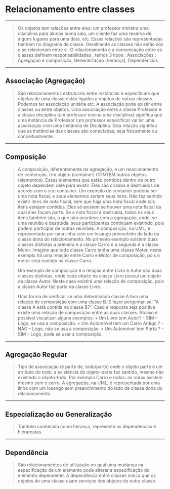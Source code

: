 # Relacionamento entre classes

---

> Os objetos tem relações entre eles: um professor ministra uma disciplina para alunos numa sala, um cliente faz uma reserva de alguns lugares para uma data, etc. Essas relações são representadas também no diagrama de classe. Geralmente as classes não estão sós e se relacionam entre si. O relacionamento e a comunicação entre as classes definem responsabilidades , temos 3 tipos : Associações : Agregação e composição, Generalização (herança), Dependências
>
> 

---

## Associação (Agregação)

> São relacionamentos estruturais entre instâncias e especificam que objetos de uma classe estão ligados a objetos de outras classes. Podemos ter associação unitária etc. A associação pode existir entre classes ou entre objetos. Uma associação entre a classe Professor e a classe disciplina (um professor ensina uma disciplina) significa que uma instância de Professor (um professor específico) vai ter uma associação com uma instância de Disciplina. Esta relação significa que as instâncias das classes são conectadas, seja fisicamente ou conceitualmente.

---

## Composição

> A composição, diferentemente da agregação, é um relacionamento de contenção. Um objeto (container) CONTÉM outros objetos (elementos). Esses elementos que estão contidos dentro de outro objeto dependem dele para existir. Eles são criados e destruídos de acordo com o seu container. Um exemplo de container poderia ser uma nota fiscal, e seus elementos seriam seus itens. Não faz sentido existir itens de nota fiscal, sem que haja uma nota fiscal onde tais itens estejam contidos. Eles só existem se houver uma nota fiscal da qual eles façam parte. Se a nota fiscal é destruída, todos os seus itens também são, o que não acontece com a agregação, onde, se uma reunião é destruída, seus participantes continuam existindo, pois podem participar de outras reuniões. A composição, na UML, é representada por uma linha com um losango preenchido do lado da classe dona do relacionamento. No primeiro exemplo existem duas classes distintas a primeira é a classe Carro e a segunda é a classe Motor. Imagine que toda classe Carro tenha uma classe Motor, neste exemplo há uma relação entre Carro e Motor de composição, pois o motor está contido na classe Carro.
>
> Um exemplo de composição é a relação entre Livro e Autor são duas classes distintas, onde cada objeto da classe Livro possui um objeto da classe Autor. Neste caso existirá uma relação de composição, pois a classe Autor faz parte da classe Livro.
>
> Uma forma de verificar se uma determinada classe A tem uma relação de composição com uma classe B. É fazer perguntar-se: "A classe A está contida na classe B?". Caso a resposta seja positiva existe uma relação de composição entre as duas classes. Abaixo é possível visualizar alguns exemplos: • Um Livro tem Autor? - SIM – Logo, se usa a composição. • Um Automóvel tem um Carro Antigo ? - NÃO – Logo, não se usa a composição. • Um Automóvel tem Porta ? - SIM – Logo, pode se usar a composição.

---

## Agregação Regular

> Tipo de associação (é parte de, todo/parte) onde o objeto parte é um atributo do todo; a existência do objeto-parte faz sentido, mesmo não existindo o objeto-todo. Por exemplo Carro e rodas: as rodas existem mesmo sem o carro. A agregação, na UML, é representada por uma linha com um losango sem preenchimento do lado da classe dona do relacionamento.
>
> 

---

## Especialização ou Generalização

> Também conhecida como herança, representa as dependências e hierarquias.

---

## Dependência

> São relacionamentos de utilização no qual uma mudança na especificação de um elemento pode alterar a especificação do elemento dependente. A dependência entre classes indica que os objetos de uma classe usam serviços dos objetos de outra classe.
>
> 